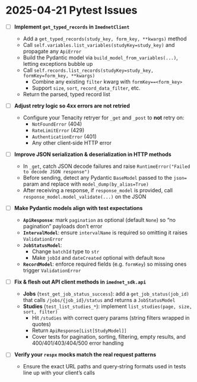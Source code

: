# 2025-04-21 Pytest Issues

- [ ] **Implement `get_typed_records` in `ImednetClient`**
  - Add a `get_typed_records(study_key, form_key, **kwargs)` method
  - Call `self.variables.list_variables(studyKey=study_key)` and propagate any `ApiError`
  - Build the Pydantic model via `build_model_from_variables(...)`, letting exceptions bubble up
  - Call `self.records.list_records(studyKey=study_key, formKey=form_key, **kwargs)`
    - Combine any existing `filter` kwarg with `formKey==<form_key>`
    - Support `size`, `sort`, `record_data_filter`, etc.
  - Return the parsed, typed record list

- [ ] **Adjust retry logic so 4xx errors are not retried**
  - Configure your Tenacity retryer for `_get` and `_post` to **not** retry on:
    - `NotFoundError` (404)
    - `RateLimitError` (429)
    - `AuthenticationError` (401)
    - Any other client‑side HTTP error

- [ ] **Improve JSON serialization & deserialization in HTTP methods**
  - In `_get`, catch JSON decode failures and raise `RuntimeError("Failed to decode JSON response")`
  - Before sending, detect any Pydantic `BaseModel` passed to the `json=` param and replace with `model_dump(by_alias=True)`
  - After receiving a response, if `response_model` is provided, call `response_model.model_validate(...)` on the JSON

- [ ] **Make Pydantic models align with test expectations**
  - **`ApiResponse`**: mark `pagination` as optional (default `None`) so “no pagination” payloads don’t error
  - **`IntervalModel`**: ensure `intervalName` is required so omitting it raises `ValidationError`
  - **`JobStatusModel`**:
    - Change `batchId` type to `str`
    - Make `jobId` and `dateCreated` optional with default `None`
  - **`RecordModel`**: enforce required fields (e.g. `formKey`) so missing ones trigger `ValidationError`

- [ ] **Fix & flesh out API client methods in `imednet_sdk.api`**
  - **Jobs** (`test_get_job_status_success`): add a `get_job_status(job_id)` that calls `/jobs/{job_id}/status` and returns a `JobStatusModel`
  - **Studies** (`test_list_studies_*`): implement `list_studies(page, size, sort, filter)`
    - Hit `/studies` with correct query params (string filters wrapped in quotes)
    - Return `ApiResponse[List[StudyModel]]`
    - Cover tests for pagination, sorting, filtering, empty results, and 400/401/403/404/500 error handling

- [ ] **Verify your `respx` mocks match the real request patterns**
  - Ensure the exact URL paths and query‑string formats used in tests line up with your client’s calls
